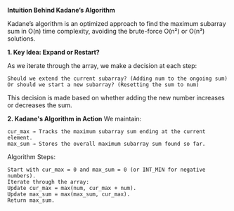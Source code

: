 **Intuition Behind Kadane’s Algorithm**

Kadane’s algorithm is an optimized approach to find the maximum subarray sum in O(n) time complexity, avoiding the brute-force O(n²) or O(n³) solutions.

**1. Key Idea: Expand or Restart?**

As we iterate through the array, we make a decision at each step:

    Should we extend the current subarray? (Adding num to the ongoing sum)
    Or should we start a new subarray? (Resetting the sum to num)
This decision is made based on whether adding the new number increases or decreases the sum.

**2. Kadane's Algorithm in Action**
We maintain:

    cur_max → Tracks the maximum subarray sum ending at the current element.
    max_sum → Stores the overall maximum subarray sum found so far.
Algorithm Steps:

    Start with cur_max = 0 and max_sum = 0 (or INT_MIN for negative numbers).
    Iterate through the array:
    Update cur_max = max(num, cur_max + num).
    Update max_sum = max(max_sum, cur_max).
    Return max_sum.
